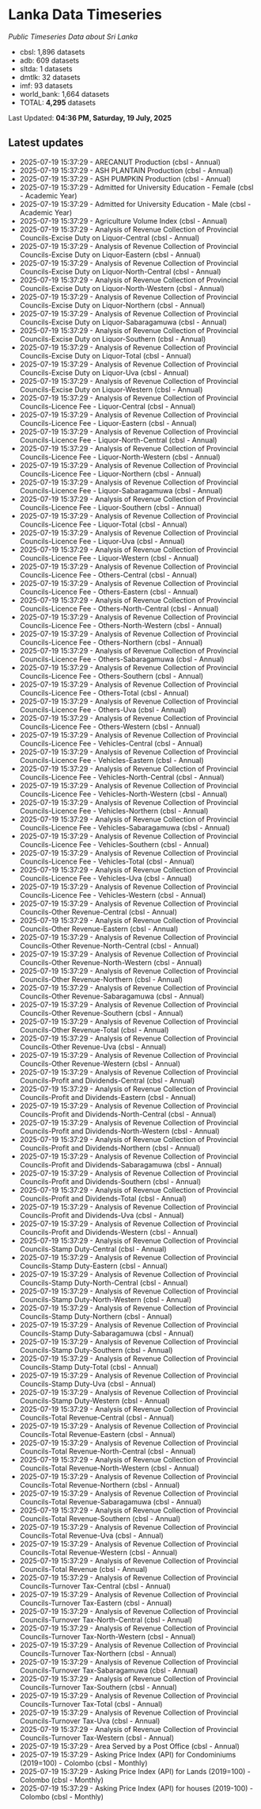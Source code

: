 # Lanka Data Timeseries
*Public Timeseries Data about Sri Lanka*

* cbsl: 1,896 datasets
* adb: 609 datasets
* sltda: 1 datasets
* dmtlk: 32 datasets
* imf: 93 datasets
* world_bank: 1,664 datasets
* TOTAL: **4,295** datasets

Last Updated: **04:36 PM, Saturday, 19 July, 2025**

## Latest updates

* 2025-07-19 15:37:29 - ARECANUT Production (cbsl - Annual)
* 2025-07-19 15:37:29 - ASH PLANTAIN Production (cbsl - Annual)
* 2025-07-19 15:37:29 - ASH PUMPKIN Production (cbsl - Annual)
* 2025-07-19 15:37:29 - Admitted for University Education - Female (cbsl - Academic Year)
* 2025-07-19 15:37:29 - Admitted for University Education - Male (cbsl - Academic Year)
* 2025-07-19 15:37:29 - Agriculture Volume Index (cbsl - Annual)
* 2025-07-19 15:37:29 - Analysis of Revenue Collection of Provincial Councils-Excise Duty on Liquor-Central (cbsl - Annual)
* 2025-07-19 15:37:29 - Analysis of Revenue Collection of Provincial Councils-Excise Duty on Liquor-Eastern (cbsl - Annual)
* 2025-07-19 15:37:29 - Analysis of Revenue Collection of Provincial Councils-Excise Duty on Liquor-North-Central (cbsl - Annual)
* 2025-07-19 15:37:29 - Analysis of Revenue Collection of Provincial Councils-Excise Duty on Liquor-North-Western (cbsl - Annual)
* 2025-07-19 15:37:29 - Analysis of Revenue Collection of Provincial Councils-Excise Duty on Liquor-Northern (cbsl - Annual)
* 2025-07-19 15:37:29 - Analysis of Revenue Collection of Provincial Councils-Excise Duty on Liquor-Sabaragamuwa (cbsl - Annual)
* 2025-07-19 15:37:29 - Analysis of Revenue Collection of Provincial Councils-Excise Duty on Liquor-Southern (cbsl - Annual)
* 2025-07-19 15:37:29 - Analysis of Revenue Collection of Provincial Councils-Excise Duty on Liquor-Total (cbsl - Annual)
* 2025-07-19 15:37:29 - Analysis of Revenue Collection of Provincial Councils-Excise Duty on Liquor-Uva (cbsl - Annual)
* 2025-07-19 15:37:29 - Analysis of Revenue Collection of Provincial Councils-Excise Duty on Liquor-Western (cbsl - Annual)
* 2025-07-19 15:37:29 - Analysis of Revenue Collection of Provincial Councils-Licence Fee - Liquor-Central (cbsl - Annual)
* 2025-07-19 15:37:29 - Analysis of Revenue Collection of Provincial Councils-Licence Fee - Liquor-Eastern (cbsl - Annual)
* 2025-07-19 15:37:29 - Analysis of Revenue Collection of Provincial Councils-Licence Fee - Liquor-North-Central (cbsl - Annual)
* 2025-07-19 15:37:29 - Analysis of Revenue Collection of Provincial Councils-Licence Fee - Liquor-North-Western (cbsl - Annual)
* 2025-07-19 15:37:29 - Analysis of Revenue Collection of Provincial Councils-Licence Fee - Liquor-Northern (cbsl - Annual)
* 2025-07-19 15:37:29 - Analysis of Revenue Collection of Provincial Councils-Licence Fee - Liquor-Sabaragamuwa (cbsl - Annual)
* 2025-07-19 15:37:29 - Analysis of Revenue Collection of Provincial Councils-Licence Fee - Liquor-Southern (cbsl - Annual)
* 2025-07-19 15:37:29 - Analysis of Revenue Collection of Provincial Councils-Licence Fee - Liquor-Total (cbsl - Annual)
* 2025-07-19 15:37:29 - Analysis of Revenue Collection of Provincial Councils-Licence Fee - Liquor-Uva (cbsl - Annual)
* 2025-07-19 15:37:29 - Analysis of Revenue Collection of Provincial Councils-Licence Fee - Liquor-Western (cbsl - Annual)
* 2025-07-19 15:37:29 - Analysis of Revenue Collection of Provincial Councils-Licence Fee - Others-Central (cbsl - Annual)
* 2025-07-19 15:37:29 - Analysis of Revenue Collection of Provincial Councils-Licence Fee - Others-Eastern (cbsl - Annual)
* 2025-07-19 15:37:29 - Analysis of Revenue Collection of Provincial Councils-Licence Fee - Others-North-Central (cbsl - Annual)
* 2025-07-19 15:37:29 - Analysis of Revenue Collection of Provincial Councils-Licence Fee - Others-North-Western (cbsl - Annual)
* 2025-07-19 15:37:29 - Analysis of Revenue Collection of Provincial Councils-Licence Fee - Others-Northern (cbsl - Annual)
* 2025-07-19 15:37:29 - Analysis of Revenue Collection of Provincial Councils-Licence Fee - Others-Sabaragamuwa (cbsl - Annual)
* 2025-07-19 15:37:29 - Analysis of Revenue Collection of Provincial Councils-Licence Fee - Others-Southern (cbsl - Annual)
* 2025-07-19 15:37:29 - Analysis of Revenue Collection of Provincial Councils-Licence Fee - Others-Total (cbsl - Annual)
* 2025-07-19 15:37:29 - Analysis of Revenue Collection of Provincial Councils-Licence Fee - Others-Uva (cbsl - Annual)
* 2025-07-19 15:37:29 - Analysis of Revenue Collection of Provincial Councils-Licence Fee - Others-Western (cbsl - Annual)
* 2025-07-19 15:37:29 - Analysis of Revenue Collection of Provincial Councils-Licence Fee - Vehicles-Central (cbsl - Annual)
* 2025-07-19 15:37:29 - Analysis of Revenue Collection of Provincial Councils-Licence Fee - Vehicles-Eastern (cbsl - Annual)
* 2025-07-19 15:37:29 - Analysis of Revenue Collection of Provincial Councils-Licence Fee - Vehicles-North-Central (cbsl - Annual)
* 2025-07-19 15:37:29 - Analysis of Revenue Collection of Provincial Councils-Licence Fee - Vehicles-North-Western (cbsl - Annual)
* 2025-07-19 15:37:29 - Analysis of Revenue Collection of Provincial Councils-Licence Fee - Vehicles-Northern (cbsl - Annual)
* 2025-07-19 15:37:29 - Analysis of Revenue Collection of Provincial Councils-Licence Fee - Vehicles-Sabaragamuwa (cbsl - Annual)
* 2025-07-19 15:37:29 - Analysis of Revenue Collection of Provincial Councils-Licence Fee - Vehicles-Southern (cbsl - Annual)
* 2025-07-19 15:37:29 - Analysis of Revenue Collection of Provincial Councils-Licence Fee - Vehicles-Total (cbsl - Annual)
* 2025-07-19 15:37:29 - Analysis of Revenue Collection of Provincial Councils-Licence Fee - Vehicles-Uva (cbsl - Annual)
* 2025-07-19 15:37:29 - Analysis of Revenue Collection of Provincial Councils-Licence Fee - Vehicles-Western (cbsl - Annual)
* 2025-07-19 15:37:29 - Analysis of Revenue Collection of Provincial Councils-Other Revenue-Central (cbsl - Annual)
* 2025-07-19 15:37:29 - Analysis of Revenue Collection of Provincial Councils-Other Revenue-Eastern (cbsl - Annual)
* 2025-07-19 15:37:29 - Analysis of Revenue Collection of Provincial Councils-Other Revenue-North-Central (cbsl - Annual)
* 2025-07-19 15:37:29 - Analysis of Revenue Collection of Provincial Councils-Other Revenue-North-Western (cbsl - Annual)
* 2025-07-19 15:37:29 - Analysis of Revenue Collection of Provincial Councils-Other Revenue-Northern (cbsl - Annual)
* 2025-07-19 15:37:29 - Analysis of Revenue Collection of Provincial Councils-Other Revenue-Sabaragamuwa (cbsl - Annual)
* 2025-07-19 15:37:29 - Analysis of Revenue Collection of Provincial Councils-Other Revenue-Southern (cbsl - Annual)
* 2025-07-19 15:37:29 - Analysis of Revenue Collection of Provincial Councils-Other Revenue-Total (cbsl - Annual)
* 2025-07-19 15:37:29 - Analysis of Revenue Collection of Provincial Councils-Other Revenue-Uva (cbsl - Annual)
* 2025-07-19 15:37:29 - Analysis of Revenue Collection of Provincial Councils-Other Revenue-Western (cbsl - Annual)
* 2025-07-19 15:37:29 - Analysis of Revenue Collection of Provincial Councils-Profit and Dividends-Central (cbsl - Annual)
* 2025-07-19 15:37:29 - Analysis of Revenue Collection of Provincial Councils-Profit and Dividends-Eastern (cbsl - Annual)
* 2025-07-19 15:37:29 - Analysis of Revenue Collection of Provincial Councils-Profit and Dividends-North-Central (cbsl - Annual)
* 2025-07-19 15:37:29 - Analysis of Revenue Collection of Provincial Councils-Profit and Dividends-North-Western (cbsl - Annual)
* 2025-07-19 15:37:29 - Analysis of Revenue Collection of Provincial Councils-Profit and Dividends-Northern (cbsl - Annual)
* 2025-07-19 15:37:29 - Analysis of Revenue Collection of Provincial Councils-Profit and Dividends-Sabaragamuwa (cbsl - Annual)
* 2025-07-19 15:37:29 - Analysis of Revenue Collection of Provincial Councils-Profit and Dividends-Southern (cbsl - Annual)
* 2025-07-19 15:37:29 - Analysis of Revenue Collection of Provincial Councils-Profit and Dividends-Total (cbsl - Annual)
* 2025-07-19 15:37:29 - Analysis of Revenue Collection of Provincial Councils-Profit and Dividends-Uva (cbsl - Annual)
* 2025-07-19 15:37:29 - Analysis of Revenue Collection of Provincial Councils-Profit and Dividends-Western (cbsl - Annual)
* 2025-07-19 15:37:29 - Analysis of Revenue Collection of Provincial Councils-Stamp Duty-Central (cbsl - Annual)
* 2025-07-19 15:37:29 - Analysis of Revenue Collection of Provincial Councils-Stamp Duty-Eastern (cbsl - Annual)
* 2025-07-19 15:37:29 - Analysis of Revenue Collection of Provincial Councils-Stamp Duty-North-Central (cbsl - Annual)
* 2025-07-19 15:37:29 - Analysis of Revenue Collection of Provincial Councils-Stamp Duty-North-Western (cbsl - Annual)
* 2025-07-19 15:37:29 - Analysis of Revenue Collection of Provincial Councils-Stamp Duty-Northern (cbsl - Annual)
* 2025-07-19 15:37:29 - Analysis of Revenue Collection of Provincial Councils-Stamp Duty-Sabaragamuwa (cbsl - Annual)
* 2025-07-19 15:37:29 - Analysis of Revenue Collection of Provincial Councils-Stamp Duty-Southern (cbsl - Annual)
* 2025-07-19 15:37:29 - Analysis of Revenue Collection of Provincial Councils-Stamp Duty-Total (cbsl - Annual)
* 2025-07-19 15:37:29 - Analysis of Revenue Collection of Provincial Councils-Stamp Duty-Uva (cbsl - Annual)
* 2025-07-19 15:37:29 - Analysis of Revenue Collection of Provincial Councils-Stamp Duty-Western (cbsl - Annual)
* 2025-07-19 15:37:29 - Analysis of Revenue Collection of Provincial Councils-Total Revenue-Central (cbsl - Annual)
* 2025-07-19 15:37:29 - Analysis of Revenue Collection of Provincial Councils-Total Revenue-Eastern (cbsl - Annual)
* 2025-07-19 15:37:29 - Analysis of Revenue Collection of Provincial Councils-Total Revenue-North-Central (cbsl - Annual)
* 2025-07-19 15:37:29 - Analysis of Revenue Collection of Provincial Councils-Total Revenue-North-Western (cbsl - Annual)
* 2025-07-19 15:37:29 - Analysis of Revenue Collection of Provincial Councils-Total Revenue-Northern (cbsl - Annual)
* 2025-07-19 15:37:29 - Analysis of Revenue Collection of Provincial Councils-Total Revenue-Sabaragamuwa (cbsl - Annual)
* 2025-07-19 15:37:29 - Analysis of Revenue Collection of Provincial Councils-Total Revenue-Southern (cbsl - Annual)
* 2025-07-19 15:37:29 - Analysis of Revenue Collection of Provincial Councils-Total Revenue-Uva (cbsl - Annual)
* 2025-07-19 15:37:29 - Analysis of Revenue Collection of Provincial Councils-Total Revenue-Western (cbsl - Annual)
* 2025-07-19 15:37:29 - Analysis of Revenue Collection of Provincial Councils-Total Revenue (cbsl - Annual)
* 2025-07-19 15:37:29 - Analysis of Revenue Collection of Provincial Councils-Turnover Tax-Central (cbsl - Annual)
* 2025-07-19 15:37:29 - Analysis of Revenue Collection of Provincial Councils-Turnover Tax-Eastern (cbsl - Annual)
* 2025-07-19 15:37:29 - Analysis of Revenue Collection of Provincial Councils-Turnover Tax-North-Central (cbsl - Annual)
* 2025-07-19 15:37:29 - Analysis of Revenue Collection of Provincial Councils-Turnover Tax-North-Western (cbsl - Annual)
* 2025-07-19 15:37:29 - Analysis of Revenue Collection of Provincial Councils-Turnover Tax-Northern (cbsl - Annual)
* 2025-07-19 15:37:29 - Analysis of Revenue Collection of Provincial Councils-Turnover Tax-Sabaragamuwa (cbsl - Annual)
* 2025-07-19 15:37:29 - Analysis of Revenue Collection of Provincial Councils-Turnover Tax-Southern (cbsl - Annual)
* 2025-07-19 15:37:29 - Analysis of Revenue Collection of Provincial Councils-Turnover Tax-Total (cbsl - Annual)
* 2025-07-19 15:37:29 - Analysis of Revenue Collection of Provincial Councils-Turnover Tax-Uva (cbsl - Annual)
* 2025-07-19 15:37:29 - Analysis of Revenue Collection of Provincial Councils-Turnover Tax-Western (cbsl - Annual)
* 2025-07-19 15:37:29 - Area Served by a Post Office (cbsl - Annual)
* 2025-07-19 15:37:29 - Asking Price Index (API) for Condominiums (2019=100) - Colombo (cbsl - Monthly)
* 2025-07-19 15:37:29 - Asking Price Index (API) for Lands (2019=100) - Colombo (cbsl - Monthly)
* 2025-07-19 15:37:29 - Asking Price Index (API) for houses (2019-100) - Colombo (cbsl - Monthly)